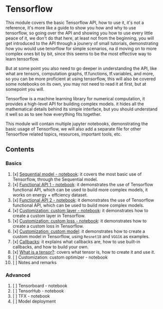 # Tensorflow

This module covers the basic Tensorflow API, how to use it, it's not a reference, it's more like a guide to show you how and why to use tensorflow, so going over the API and showing you how to use every little peace of it, we don't do that here, at least not from the beginning, you will get introduced to the API through a jounery of small tutorials, demonstrating how you would use tenorflow for simple scenarios, na d moving on to more complex ones bit by bit, since this seems to be the most effective way to learn tensorflow.  

But at some point you also need to go deeper in understanding the API, like what are tensors, computation graphs, tf.functions, tf.variables, and more, so you can be more proficient at using tensorflow, this will also be covered some notebooks on its own, you may not need to read it at first, but at somepoint you will.  

Tensorflow is a machine learning library for numerical computation, it provides a high-level API for building complex models. it hides all the mathematical details behind its simple interface, but you should understand it well so as to see how everything fits together.

This module will contain multiple jupyter notebooks, demonstrating the basic usage of Tensorflow, we will also add a separate file for other Tensorflow related topics, resources, important tools, etc.

## Contents

### Basics

1. [x] [Sequential model - notebook](./Tensorflow-what-you-need-to-know.ipynb):  it covers the most basic use of Tensorflow, through the Sequential model.  
2. [x] [Functional API 1 - notebook](./FunctionalAPI-1.ipynb): it demonstrates the use of Tensorflow functional API, which can be used to build more complex models, it works on energy + effciency dataset.
3. [x] [Functional API 2 - notebook](./FunctionalAPI-2.ipynb): it demonstrates the use of Tensorflow functional API, which can be used to build more complex models.
4. [x] [Customization: custom layer - notebook](./custom-layer.ipynb): it demonstrates how to create a custom layer in Tensorflow.
5. [x] [Customization: custom loss - notebook](./custom-loss.ipynb): it demonstrates how to create a custom loss in Tensorflow.
6. [x] [Customization: custom model](./custom_model.ipynb): it demonstrates how to create a custom model in Tensorflow, using `Resnet18` and `VGG16` as examples.
7. [x] [Callbacks](./callbacks.ipynb): it explains what callbacks are, how to use built-in callbacks, and how to build your own.
8. [x] [What is a tensor?](./tensors.ipynb): covers what tensor is, how to create it and use it.
9. [ ] Customization: custom optimizer - notebook
10. [ ] Notes and remarks

### Advanced

1. [ ] Tensorboard - notebook
2. [ ] TensorHub - notebook
3. [ ] TFX - notebook
4. [ ] Model deployment
